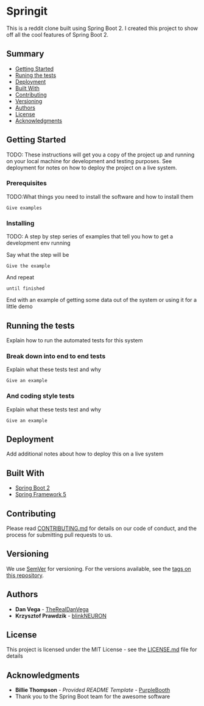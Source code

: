 # Springit

This is a reddit clone built using Spring Boot 2. I created this
project to show off all the cool features of Spring Boot 2.

## Summary

  - [Getting Started](#getting-started)
  - [Runing the tests](#running-the-tests)
  - [Deployment](#deployment)
  - [Built With](#built-with)
  - [Contributing](#contributing)
  - [Versioning](#versioning)
  - [Authors](#authors)
  - [License](#license)
  - [Acknowledgments](#acknowledgments)

## Getting Started

TODO: These instructions will get you a copy of the project up and running on
your local machine for development and testing purposes. See deployment
for notes on how to deploy the project on a live system.

### Prerequisites

TODO:What things you need to install the software and how to install them

    Give examples

### Installing

TODO: A step by step series of examples that tell you how to get a development
env running

Say what the step will be

    Give the example

And repeat

    until finished

End with an example of getting some data out of the system or using it
for a little demo

## Running the tests

Explain how to run the automated tests for this system

### Break down into end to end tests

Explain what these tests test and why

    Give an example

### And coding style tests

Explain what these tests test and why

    Give an example

## Deployment

Add additional notes about how to deploy this on a live system

## Built With

  - [Spring Boot 2](https://projects.spring.io/spring-boot/)
  - [Spring Framework 5](https://projects.spring.io/spring-framework/)    

## Contributing

Please read [CONTRIBUTING.md](CONTRIBUTING.md) for details on our code
of conduct, and the process for submitting pull requests to us.

## Versioning

We use [SemVer](http://semver.org/) for versioning. For the versions
available, see the [tags on this
repository](https://github.com/PurpleBooth/a-good-readme-template/tags).

## Authors

  - **Dan Vega** - [TheRealDanVega](http://www.therealdanvega.com)
  - **Krzysztof Prawdzik** - [blinkNEURON](http://www.blinkneuron.eu)

## License

This project is licensed under the MIT License - see the [LICENSE.md](LICENSE.md)
file for details

## Acknowledgments

  - **Billie Thompson** - *Provided README Template* -
      [PurpleBooth](https://github.com/PurpleBooth)
  - Thank you to the Spring Boot team for the awesome software  